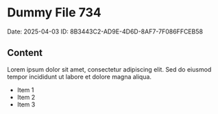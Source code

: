 # Dummy File 734

Date: 2025-04-03
ID: 8B3443C2-AD9E-4D6D-8AF7-7F086FFCEB58

## Content

Lorem ipsum dolor sit amet, consectetur adipiscing elit.
Sed do eiusmod tempor incididunt ut labore et dolore magna aliqua.

* Item 1
* Item 2
* Item 3
